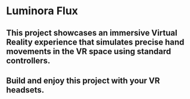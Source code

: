 # Luminora Flux

## This project showcases an immersive Virtual Reality experience that simulates precise hand movements in the VR space using standard controllers.
## Build and enjoy this project with your VR headsets.
